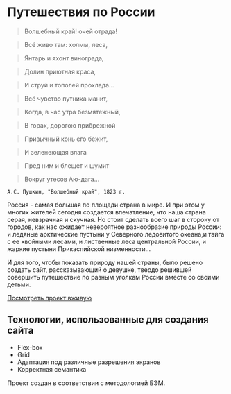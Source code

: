 # Путешествия по России

>Волшебный край! очей отрада! 

>Всё живо там: холмы, леса,

>Янтарь и яхонт винограда,

>Долин приютная краса,

>И струй и тополей прохлада…

>Всё чувство путника манит,

>Когда, в час утра безмятежный,

>В горах, дорогою прибрежной

>Привычный конь его бежит,

>И зеленеющая влага

>Пред ним и блещет и шумит

>Вокруг утесов Аю-дага…
 
    А.С. Пушкин, "Волшебный край", 1823 г.
    
Россия - самая большая по площади страна в мире. И при этом у многих жителей сегодня создается впечатление, что наша страна серая, невзрачная и скучная. Но стоит сделать всего шаг в сторону от городов, как нас ожидает невероятное разнообразие природы России: и ледяные арктические пустыни у Северного ледовитого океана,и тайга с ее хвойными лесами, и лиственные леса центральной России, и жаркие пустыни Прикаспийской низменности...

И для того, чтобы показать природу нашей страны, было решено создать сайт, рассказывающий о девушке,
твердо решившей совершить путешествие по разным уголкам России вместе со своими детьми.

[Посмотреть проект вживую](https://alexmrgt.github.io/russian-travel/)

## Технологии, использованные для создания сайта

  - Flex-box
  - Grid
  - Адаптация под различные разрешения экранов
  - Корректная семантика
  
Проект создан в соответствии с методологией БЭМ.


